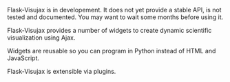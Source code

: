 Flask-Visujax is in developement. It does not yet provide a stable API,
is not tested and documented. You may want to wait some months before
using it.

Flask-Visujax provides a number of widgets to create dynamic scientific
visualization using Ajax.

Widgets are reusable so you can program in Python instead of HTML and
JavaScript.

Flask-Visujax is extensible via plugins.
